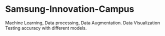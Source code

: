 # Samsung-Innovation-Campus
Machine Learning, Data processing, Data Augmentation. Data Visualization Testing accuracy with different models.
